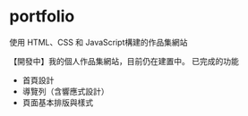 # portfolio
使用 HTML、CSS 和 JavaScript構建的作品集網站

【開發中】我的個人作品集網站，目前仍在建置中。
已完成的功能
- 首頁設計
- 導覽列（含響應式設計）
- 頁面基本排版與樣式
